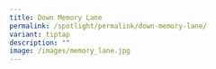 ```yaml
---
title: Down Memory Lane
permalink: /spotlight/permalink/down-memory-lane/
variant: tiptap
description: ""
image: /images/memory_lane.jpg
---
```

